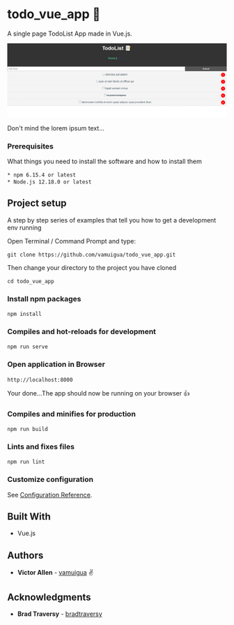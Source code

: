 # todo_vue_app 📓

A single page TodoList App made in Vue.js.

![alt text](screenshot.png)

Don't mind the lorem ipsum text...

### Prerequisites

What things you need to install the software and how to install them

```
* npm 6.15.4 or latest
* Node.js 12.18.0 or latest
```

## Project setup

A step by step series of examples that tell you how to get a development env running

Open Terminal / Command Prompt and type:

```
git clone https://github.com/vamuigua/todo_vue_app.git
```

Then change your directory to the project you have cloned

```
cd todo_vue_app
```

### Install npm packages

```
npm install
```

### Compiles and hot-reloads for development

```
npm run serve
```

### Open application in Browser

```
http://localhost:8000
```

Your done...The app should now be running on your browser 👍

### Compiles and minifies for production

```
npm run build
```

### Lints and fixes files

```
npm run lint
```

### Customize configuration

See [Configuration Reference](https://cli.vuejs.org/config/).

## Built With

- Vue.js

## Authors

- **Victor Allen** - [vamuigua](https://github.com/vamuigua) :v:

## Acknowledgments

- **Brad Traversy** - [bradtraversy](https://github.com/bradtraversy)

